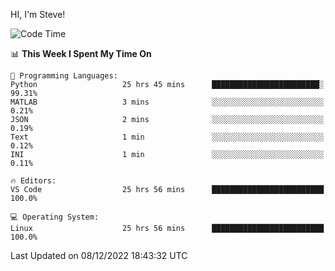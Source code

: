 HI, I'm Steve!
<!--START_SECTION:waka-->
![Code Time](http://img.shields.io/badge/Code%20Time-204%20hrs%2046%20mins-blue)

📊 **This Week I Spent My Time On** 

```text
💬 Programming Languages: 
Python                   25 hrs 45 mins      ████████████████████████░   99.31% 
MATLAB                   3 mins              ░░░░░░░░░░░░░░░░░░░░░░░░░   0.21% 
JSON                     2 mins              ░░░░░░░░░░░░░░░░░░░░░░░░░   0.19% 
Text                     1 min               ░░░░░░░░░░░░░░░░░░░░░░░░░   0.12% 
INI                      1 min               ░░░░░░░░░░░░░░░░░░░░░░░░░   0.11%

🔥 Editors: 
VS Code                  25 hrs 56 mins      █████████████████████████   100.0%

💻 Operating System: 
Linux                    25 hrs 56 mins      █████████████████████████   100.0%

```


 Last Updated on 08/12/2022 18:43:32 UTC
<!--END_SECTION:waka-->

